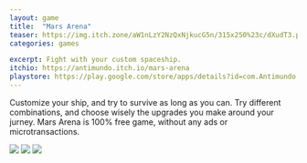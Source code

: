 ```yaml
---
layout: game
title:  "Mars Arena"
teaser: https://img.itch.zone/aW1nLzY2NzQxNjkucG5n/315x250%23c/dXudT3.png
categories: games

excerpt: Fight with your custom spaceship.
itchio: https://antimundo.itch.io/mars-arena
playstore: https://play.google.com/store/apps/details?id=com.Antimundo.MarsArena
---
```


Customize your ship, and try to survive as long as you can. Try different combinations, and choose wisely the upgrades you make around your jurney.
Mars Arena is 100% free game, without any ads or microtransactions.

<div class="img-container">
    <img src="https://img.itch.zone/aW1hZ2UvMTE0OTIwNC82Njc1MDQxLnBuZw==/original/5kaKce.png">
    <img src="https://img.itch.zone/aW1hZ2UvMTE0OTIwNC82Njc1MDQyLnBuZw==/original/ISJT4V.png">
    <img src="https://img.itch.zone/aW1hZ2UvMTE0OTIwNC82Njc1MDQzLnBuZw==/original/TpXDB1.png">
</div>